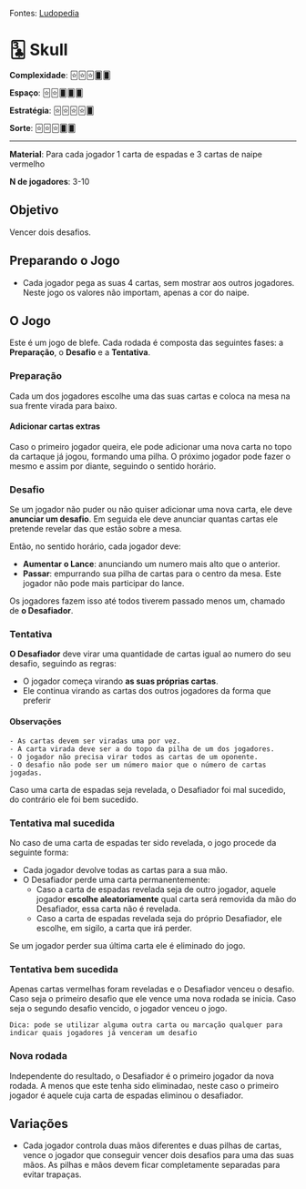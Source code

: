 Fontes: [Ludopedia](https://ludopedia.com.br/jogo/skull)


# 🃓 Skull


**Complexidade**: 🃟🃟🃟🂠🂠

**Espaço**: 🃟🃟🂠🂠🂠

**Estratégia**: 🃟🃟🃟🃟🂠

**Sorte**: 🃟🃟🃟🂠🂠 

---

**Material**: Para cada jogador 1 carta de espadas e 3 cartas de naipe vermelho

**N de jogadores**: 3-10

## Objetivo

Vencer dois desafios.

## Preparando o Jogo

- Cada jogador pega as suas 4 cartas, sem mostrar aos outros jogadores. Neste jogo os valores não importam, apenas a cor do naipe.

## O Jogo

Este é um jogo de blefe. Cada rodada é composta das seguintes fases: a **Preparação**, o **Desafio** e a **Tentativa**.

### Preparação

Cada um dos jogadores escolhe uma das suas cartas e coloca na mesa na sua frente virada para baixo.

#### Adicionar cartas extras

Caso o primeiro jogador queira, ele pode adicionar uma nova carta no topo da cartaque já jogou, formando uma pilha. O próximo jogador pode fazer o mesmo e assim por diante, seguindo o sentido horário.

### Desafio

Se um jogador não puder ou não quiser adicionar uma nova carta, ele deve **anunciar um desafio**. Em seguida ele deve anunciar quantas cartas ele pretende revelar das que estão sobre a mesa.

Então, no sentido horário, cada jogador deve:
- **Aumentar o Lance**: anunciando um numero mais alto que o anterior.
- **Passar**: empurrando sua pilha de cartas para o centro da mesa. Este jogador não pode mais participar do lance.

Os jogadores fazem isso até todos tiverem passado menos um, chamado de **o Desafiador**.

### Tentativa

**O Desafiador** deve virar uma quantidade de cartas igual ao numero do seu desafio, seguindo as regras:

- O jogador começa virando **as suas próprias cartas**.
- Ele continua virando as cartas dos outros jogadores da forma que preferir

 
#### Observações

    - As cartas devem ser viradas uma por vez.
    - A carta virada deve ser a do topo da pilha de um dos jogadores.
    - O jogador não precisa virar todos as cartas de um oponente.
    - O desafio não pode ser um número maior que o número de cartas jogadas.


Caso uma carta de espadas seja revelada, o Desafiador foi mal sucedido, do contrário ele foi bem sucedido.

### Tentativa mal sucedida

No caso de uma carta de espadas ter sido revelada, o jogo procede da seguinte forma:
- Cada jogador devolve todas as cartas para a sua mão.
- O Desafiador perde uma carta permanentemente:
    - Caso a carta de espadas revelada seja de outro jogador, aquele jogador **escolhe aleatoriamente** qual carta será removida da mão do Desafiador, essa carta não é revelada.
    - Caso a carta de espadas revelada seja do próprio Desafiador, ele escolhe, em sigilo, a carta que irá perder.

Se um jogador perder sua última carta ele é eliminado do jogo.

### Tentativa bem sucedida

Apenas cartas vermelhas foram reveladas e o Desafiador venceu o desafio. Caso seja o primeiro desafio que ele vence uma nova rodada se inicia. Caso seja o segundo desafio vencido, o jogador venceu o jogo.

    Dica: pode se utilizar alguma outra carta ou marcação qualquer para indicar quais jogadores já venceram um desafio

### Nova rodada

Independente do resultado, o Desafiador é o primeiro jogador da nova rodada. A menos que este tenha sido eliminadao, neste caso o primeiro jogador é aquele cuja carta de espadas eliminou o desafiador.

## Variações

- Cada jogador controla duas mãos diferentes e duas pilhas de cartas, vence o jogador que conseguir vencer dois desafios para uma das suas mãos. As pilhas e mãos devem ficar completamente separadas para evitar trapaças.